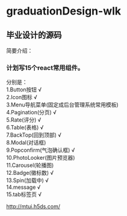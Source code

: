 # graduationDesign-wlk
## 毕业设计的源码	
简要介绍：<br/>	
### 计划写15个react常用组件。	<br/>
分别是：	<br/>
1.Button按钮  √<br/>
2.Icon图标  √<br/>
3.Menu导航菜单(固定成后台管理系统常用模板)<br/>
4.Pagination(分页) √<br/>
5.Rate(评分)  √<br/>
6.Table(表格)  √<br/>
7.BackTop(回到顶部)  √<br/>
8.Modal(对话框)<br/>
9.Popconfirm(气泡确认框) √<br/>
10.PhotoLooker(图片预览器)<br/>
11.Carousel(轮播图)<br/>
12.Badge(徽标数) √<br/>
13.Spin(加载中) √<br/>
14.message √    
15.tab标签页 √

http://mtui.h5ds.com/



